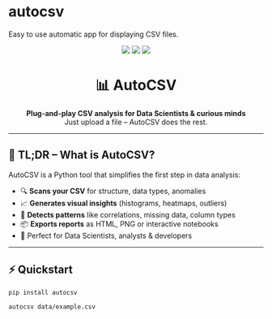 # autocsv
Easy to use automatic app for displaying CSV files.

<p align="center">
  <img src="https://img.shields.io/badge/build-passing-brightgreen?style=flat-square">
  <img src="https://img.shields.io/badge/python-3.10%2B-blue?style=flat-square">
  <img src="https://img.shields.io/github/license/d0b3-xyz/autocsv?style=flat-square">
</p>

<h1 align="center">📊 AutoCSV</h1>
<p align="center">
  <b>Plug-and-play CSV analysis for Data Scientists & curious minds</b><br/>
  Just upload a file – AutoCSV does the rest.
</p>

---

## 🚀 TL;DR – What is AutoCSV?

AutoCSV is a Python tool that simplifies the first step in data analysis:

- 🔍 **Scans your CSV** for structure, data types, anomalies  
- 📈 **Generates visual insights** (histograms, heatmaps, outliers)  
- 🧠 **Detects patterns** like correlations, missing data, column types  
- 📦 **Exports reports** as HTML, PNG or interactive notebooks  
- 🧰 Perfect for Data Scientists, analysts & developers

---

## ⚡️ Quickstart

```bash
pip install autocsv

autocsv data/example.csv
